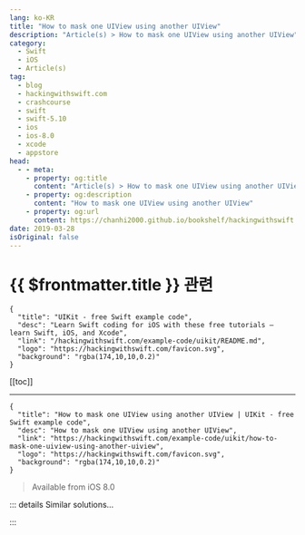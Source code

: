 ```yaml
---
lang: ko-KR
title: "How to mask one UIView using another UIView"
description: "Article(s) > How to mask one UIView using another UIView"
category:
  - Swift
  - iOS
  - Article(s)
tag: 
  - blog
  - hackingwithswift.com
  - crashcourse
  - swift
  - swift-5.10
  - ios
  - ios-8.0
  - xcode
  - appstore
head:
  - - meta:
    - property: og:title
      content: "Article(s) > How to mask one UIView using another UIView"
    - property: og:description
      content: "How to mask one UIView using another UIView"
    - property: og:url
      content: https://chanhi2000.github.io/bookshelf/hackingwithswift.com/example-code/uikit/how-to-mask-one-uiview-using-another-uiview.html
date: 2019-03-28
isOriginal: false
---
```


# {{ $frontmatter.title }} 관련

```component VPCard
{
  "title": "UIKit - free Swift example code",
  "desc": "Learn Swift coding for iOS with these free tutorials – learn Swift, iOS, and Xcode",
  "link": "/hackingwithswift.com/example-code/uikit/README.md",
  "logo": "https://hackingwithswift.com/favicon.svg",
  "background": "rgba(174,10,10,0.2)"
}
```

[[toc]]

---

```component VPCard
{
  "title": "How to mask one UIView using another UIView | UIKit - free Swift example code",
  "desc": "How to mask one UIView using another UIView",
  "link": "https://hackingwithswift.com/example-code/uikit/how-to-mask-one-uiview-using-another-uiview",
  "logo": "https://hackingwithswift.com/favicon.svg",
  "background": "rgba(174,10,10,0.2)"
}
```

> Available from iOS 8.0

<!-- TODO: 작성 -->

<!--
All views have a `mask` property that allows you to cut out parts depending on what you need. This mask can be any other kind of `UIView`, so you could for example use a label to cut out an image view.

To try it out, first create a view with some obvious content such as a background color:

```swift
let redView = UIView(frame: CGRect(x: 50, y: 50, width: 128, height: 128))
redView.backgroundColor = .red
view.addSubview(redView)
```

Now create your mask as a separate `UIView`. Although it won’t be directly visible you should give this either a background color or some other content because the alpha channel of this mask determines what shows through in the original view.

To demonstrate this, here’s a mask view that’s the same size as the original view, but it’s offset 64 pixels to the right and has a 64-point corner radius. When used as a mask for the previous view it will have the effect of turning it into a semi-circle:

```swift
let maskView = UIView(frame: CGRect(x: 64, y: 0, width: 128, height: 128))
maskView.backgroundColor = .blue
maskView.layer.cornerRadius = 64
redView.mask = maskView
```

The blue background color won’t be visible – that’s just there to make sure all pixels in the mask are opaque.

-->

::: details Similar solutions…

<!--
/quick-start/swiftui/how-to-mask-one-view-with-another">How to mask one view with another 
/example-code/uikit/how-to-convert-a-cgpoint-in-one-uiview-to-another-view-using-convert">How to convert a CGPoint in one UIView to another view using convert() 
/quick-start/swiftui/how-to-force-one-gesture-to-recognize-before-another-using-highprioritygesture">How to force one gesture to recognize before another using highPriorityGesture() 
/example-code/games/how-to-make-one-sprite-draw-in-front-of-another-using-zposition">How to make one sprite draw in front of another using zPosition 
/example-code/language/how-to-append-one-array-to-another-array">How to append one array to another array</a>
-->

:::

